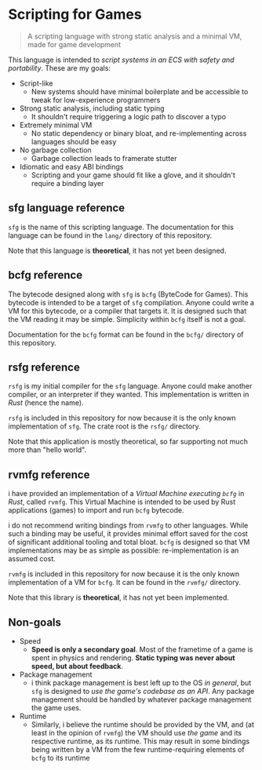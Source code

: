 Scripting for Games
===================

> A scripting language with strong static analysis and a minimal VM, made
for game development

This language is intended to *script systems in an ECS with safety and
portability*. These are my goals:

- Script-like
	- New systems should have minimal boilerplate and be accessible to
	tweak for low-experience programmers
- Strong static analysis, including static typing
	- It shouldn't require triggering a logic path to discover a typo
- Extremely minimal VM
	- No static dependency or binary bloat, and re-implementing across
	languages should be easy
- No garbage collection
	- Garbage collection leads to framerate stutter
- Idiomatic and easy ABI bindings
	- Scripting and your game should fit like a glove, and it shouldn't
	require a binding layer

sfg language reference
----------------------

`sfg` is the name of this scripting language. The documentation for this
language can be found in the `lang/` directory of this repository.

Note that this language is **theoretical**, it has not yet been designed.

bcfg reference
--------------

The bytecode designed along with `sfg` is `bcfg` (ByteCode for Games). This
bytecode is intended to be a target of `sfg` compilation. Anyone could write a
VM for this bytecode, or a compiler that targets it. It is designed such that
the VM reading it may be simple. Simplicity within `bcfg` itself is not a goal.

Documentation for the `bcfg` format can be found in the `bcfg/` directory of
this repository.

rsfg reference
--------------

`rsfg` is my initial compiler for the `sfg` language. Anyone could make
another compiler, or an interpreter if they wanted. This implementation is
written in *Rust* (hence the name).

`rsfg` is included in this repository for now because it is the only known
implementation of `sfg`. The crate root is the `rsfg/` directory.

Note that this application is mostly theoretical, so far supporting not much
more than "hello world".

rvmfg reference
---------------

i have provided an implementation of a *Virtual Machine executing `bcfg`*
in *Rust*, called `rvmfg`. This Virtual Machine is intended to be used by
Rust applications (games) to import and run `bcfg` bytecode.

i do not recommend writing bindings from `rvmfg` to other languages. While
such a binding may be useful, it provides minimal effort saved for the cost
of significant additional tooling and total bloat. `bcfg` is designed so
that VM implementations may be as simple as possible: re-implementation is
an assumed cost.

`rvmfg` is included in this repository for now because it is the only known
implementation of a VM for `bcfg`. It can be found in the `rvmfg/` directory.

Note that this library is **theoretical**, it has not yet been implemented.

Non-goals
---------

- Speed
	- **Speed is only a secondary goal**. Most of the frametime of a
	game is spent in physics and rendering. **Static typing was never
	about speed, but about feedback**.
- Package management
	- i think package management is best left up to the OS *in general*,
	but `sfg` is designed to *use the game's codebase as an API*. Any
	package management should be handled by whatever package management
	the game uses.
- Runtime
	- Similarly, i believe the runtime should be provided by the VM, and
	(at least in the opinion of `rvmfg`) the VM should use *the game*
	and its respective runtime, as its runtime. This may result in some
	bindings being written by a VM from the few runtime-requiring elements
	of `bcfg` to its runtime

